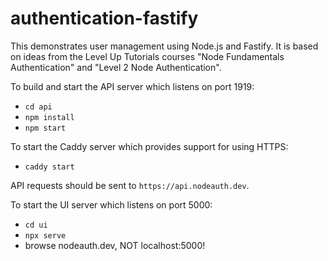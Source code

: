 # authentication-fastify

This demonstrates user management using Node.js and Fastify.
It is based on ideas from the Level Up Tutorials courses
"Node Fundamentals Authentication" and "Level 2 Node Authentication".

To build and start the API server which listens on port 1919:

- `cd api`
- `npm install`
- `npm start`

To start the Caddy server which provides support for using HTTPS:

- `caddy start`

API requests should be sent to `https://api.nodeauth.dev`.

To start the UI server which listens on port 5000:

- `cd ui`
- `npx serve`
- browse nodeauth.dev, NOT localhost:5000!
